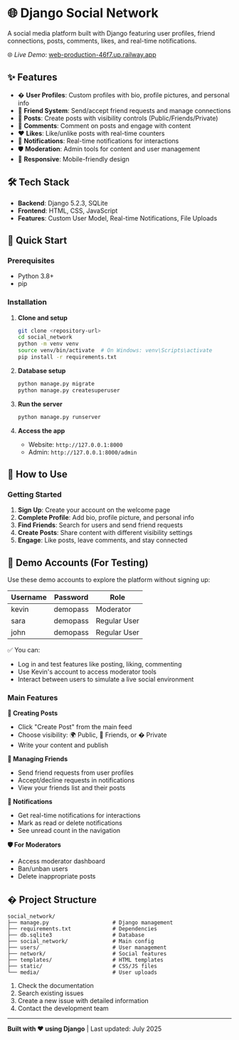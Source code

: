 # 🌐 Django Social Network

A social media platform built with Django featuring user profiles, friend connections, posts, comments, likes, and real-time notifications.

🌐 *Live Demo*: [web-production-46f7.up.railway.app](https://web-production-46f7.up.railway.app)

## ✨ Features

- � **User Profiles**: Custom profiles with bio, profile pictures, and personal info
- 👥 **Friend System**: Send/accept friend requests and manage connections
- 📝 **Posts**: Create posts with visibility controls (Public/Friends/Private)
- 💬 **Comments**: Comment on posts and engage with content
- ❤️ **Likes**: Like/unlike posts with real-time counters
- 🔔 **Notifications**: Real-time notifications for interactions
- 🛡️ **Moderation**: Admin tools for content and user management
- 📱 **Responsive**: Mobile-friendly design

## 🛠️ Tech Stack

- **Backend**: Django 5.2.3, SQLite
- **Frontend**: HTML, CSS, JavaScript
- **Features**: Custom User Model, Real-time Notifications, File Uploads

## 🚀 Quick Start

### Prerequisites

- Python 3.8+
- pip

### Installation

1. **Clone and setup**

   ```bash
   git clone <repository-url>
   cd social_network
   python -m venv venv
   source venv/bin/activate  # On Windows: venv\Scripts\activate
   pip install -r requirements.txt
   ```

2. **Database setup**

   ```bash
   python manage.py migrate
   python manage.py createsuperuser
   ```

3. **Run the server**

   ```bash
   python manage.py runserver
   ```

4. **Access the app**
   - Website: `http://127.0.0.1:8000`
   - Admin: `http://127.0.0.1:8000/admin`

## 📖 How to Use

### Getting Started

1. **Sign Up**: Create your account on the welcome page
2. **Complete Profile**: Add bio, profile picture, and personal info
3. **Find Friends**: Search for users and send friend requests
4. **Create Posts**: Share content with different visibility settings
5. **Engage**: Like posts, leave comments, and stay connected


## 👤 Demo Accounts (For Testing)

Use these demo accounts to explore the platform without signing up:

| Username | Password  | Role        |
|----------|-----------|-------------|
| kevin    | demopass  | Moderator   |
| sara     | demopass  | Regular User|
| john     | demopass  | Regular User|

✅ You can:
- Log in and test features like posting, liking, commenting
- Use Kevin's account to access moderator tools
- Interact between users to simulate a live social environment


### Main Features

**📝 Creating Posts**

- Click "Create Post" from the main feed
- Choose visibility: 🌍 Public, 👥 Friends, or � Private
- Write your content and publish

**👥 Managing Friends**

- Send friend requests from user profiles
- Accept/decline requests in notifications
- View your friends list and their posts

**🔔 Notifications**

- Get real-time notifications for interactions
- Mark as read or delete notifications
- See unread count in the navigation

**🛡️ For Moderators**

- Access moderator dashboard
- Ban/unban users
- Delete inappropriate posts

## � Project Structure

```
social_network/
├── manage.py                    # Django management
├── requirements.txt             # Dependencies
├── db.sqlite3                   # Database
├── social_network/              # Main config
├── users/                       # User management
├── network/                     # Social features
├── templates/                   # HTML templates
├── static/                      # CSS/JS files
└── media/                       # User uploads
```

1. Check the documentation
2. Search existing issues
3. Create a new issue with detailed information
4. Contact the development team

---

**Built with ❤️ using Django** | Last updated: July 2025

